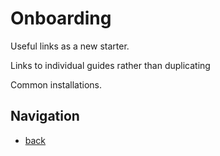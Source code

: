 # Onboarding

Useful links as a new starter.

Links to individual guides rather than duplicating

Common installations.  

## Navigation

- [back](../README.md)
